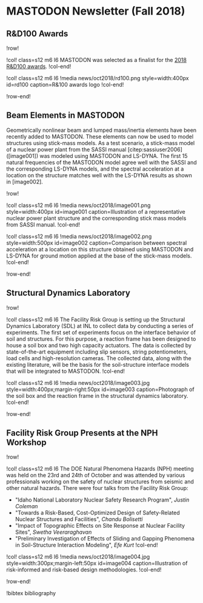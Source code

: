 # MASTODON Newsletter (Fall 2018)

## R&D100 Awards

!row!

!col! class=s12 m6 l6
MASTODON was selected as a finalist for the [2018 R&D100 awards](https://www.rd100conference.com/awards/).
!col-end!

!col! class=s12 m6 l6
!media news/oct2018/rd100.png style=width:400px id=rd100
	caption=R&100 awards logo
!col-end!

!row-end!

## Beam Elements in MASTODON

Geometrically nonlinear beam and lumped mass/inertia elements have been recently added to MASTODON. These elements can now be used to model structures using stick-mass models. As a test scenario, a stick-mass model of a nuclear power plant from the SASSI manual [citep:sassiuser2006] ([image001]) was modeled using MASTODON and LS-DYNA. The first 15 natural frequencies of the MASTODON model agree well with the SASSI and the corresponding LS-DYNA models, and the spectral acceleration at a location on the structure matches well with the LS-DYNA results as shown in [image002].

!row!

!col! class=s12 m6 l6
!media news/oct2018/image001.png style=width:400px id=image001
	caption=Illustration of a representative nuclear power plant structure and the corresponding stick mass models from SASSI manual.
!col-end!

!col! class=s12 m6 l6
!media news/oct2018/image002.png style=width:500px id=image002
	caption=Comparison between spectral acceleration at a location on this structure obtained using MASTODON and LS-DYNA for ground motion applied at the base of the stick-mass models.
!col-end!

!row-end!

## Structural Dynamics Laboratory

!row!

!col! class=s12 m6 l6
The Facility Risk Group is setting up the Structural Dynamics Laboratory (SDL) at INL to collect data by conducting a series of experiments. The first set of experiments focus on the interface behavior of soil and structures. For this purpose, a reaction frame has been designed to house a soil box and two high capacity actuators. The data is collected by state-of-the-art equipment including slip sensors, string potentiometers, load cells and high-resolution cameras. The collected data, along with the existing literature, will be the basis for the soil-structure interface models that will be integrated to MASTODON.
!col-end!

!col! class=s12 m6 l6
!media news/oct2018/image003.jpg style=width:400px;margin-right:50px id=image003
	caption=Photograph of the soil box and the reaction frame in the structural dynamics laboratory.
!col-end!

!row-end!

## Facility Risk Group Presents at the NPH Workshop

!row!

!col! class=s12 m6 l6
The DOE Natural Phenomena Hazards (NPH) meeting was held on the 23rd and 24th of October and was attended by various professionals working on the safety of nuclear structures from seismic and other natural hazards. There were four talks from the Facility Risk Group:

- "Idaho National Laboratory Nuclear Safety Research Program", *Justin Coleman*
- "Towards a Risk-Based, Cost-Optimized Design of Safety-Related Nuclear Structures and Facilities", *Chandu Bolisetti*
- "Impact of Topographic Effects on Site Response at Nuclear Facility Sites", *Swetha Veeraraghavan*
- "Preliminary Investigation of Effects of Sliding and Gapping Phenomena in Soil-Structure Interaction Modeling", *Efe Kurt*
!col-end!

!col! class=s12 m6 l6
!media news/oct2018/image004.jpg style=width:300px;margin-left:50px id=image004
       caption=Illustration of risk-informed and risk-based design methodologies.
!col-end!

!row-end!

!bibtex bibliography
